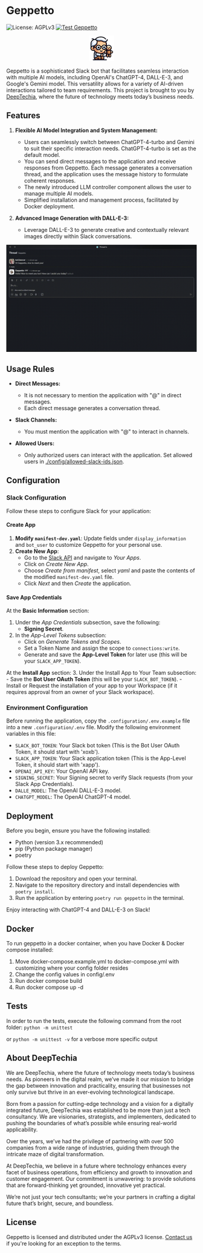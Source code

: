 # Geppetto

![License: AGPLv3](https://img.shields.io/badge/License-AGPL%20v3-blue.svg) 
[![Test Geppetto](https://github.com/Deeptechia/geppetto/actions/workflows/tests-python.yml/badge.svg?branch=main)](https://github.com/Deeptechia/geppetto/actions/workflows/tests-python.yml)

<p align="center">
  <img src="./assets/GeppettoMini.png" alt="Geppetto Logo"/>
</p>

Geppetto is a sophisticated Slack bot that facilitates seamless interaction with multiple AI models, including OpenAI's ChatGPT-4, DALL-E-3, and Google's Gemini model. This versatility allows for a variety of AI-driven interactions tailored to team requirements. This project is brought to you by [DeepTechia](https://deeptechia.io/), where the future of technology meets today’s business needs.

## Features

1. **Flexible AI Model Integration and System Management:**
   - Users can seamlessly switch between ChatGPT-4-turbo and Gemini to suit their specific interaction needs. ChatGPT-4-turbo is set as the default model.
   - You can send direct messages to the application and receive responses from Geppetto. Each message generates a conversation thread, and the application uses the message history to formulate coherent responses.
   - The newly introduced LLM controller component allows the user to manage multiple AI models.
   - Simplified installation and management process, facilitated by Docker deployment.

2. **Advanced Image Generation with DALL-E-3:**
   - Leverage DALL-E-3 to generate creative and contextually relevant images directly within Slack conversations.


![Geppetto](/assets/Geppetto.gif)

## Usage Rules

- **Direct Messages:**
   - It is not necessary to mention the application with "@" in direct messages.
   - Each direct message generates a conversation thread.

- **Slack Channels:**
   - You must mention the application with "@" to interact in channels.

- **Allowed Users:**
   - Only authorized users can interact with the application. Set allowed users in [./config/allowed-slack-ids.json](https://github.com/CoinFabrik/geppetto/blob/main/config/allowed-slack-ids.json).

## Configuration

### Slack Configuration

Follow these steps to configure Slack for your application:

#### Create App
1. **Modify `manifest-dev.yaml`**: Update fields under `display_information` and `bot_user` to customize Geppetto for your personal use.
2. **Create New App**:
    - Go to the [Slack API](https://api.slack.com) and navigate to *Your Apps*.
    - Click on *Create New App*.
    - Choose *Create from manifest*, select *yaml* and paste the contents of the modified `manifest-dev.yaml` file.
    - Click *Next* and then *Create* the application.

#### Save App Credentials

At the **Basic Information** section:
  1. Under the *App Credentials* subsection, save the following:
     - **Signing Secret**.
  2. In the *App-Level Tokens* subsection:
     - Click on *Generate Tokens and Scopes*.
     - Set a Token Name and assign the scope to `connections:write`.
     - Generate and save the **App-Level Token** for later use (this will be your `SLACK_APP_TOKEN`).

At the **Install App** section:
  3. Under the Install App to Your Team subsection:
     - Save the **Bot User OAuth Token** (this will be your `SLACK_BOT_TOKEN`).
     - Install or Request the installation of your app to your Workspace (if it requires approval from an owner of your Slack workspace).


### Environment Configuration

Before running the application, copy the `.configuration/.env.example` file into a new `.configuration/.env` file. Modify the following environment variables in this file:

- `SLACK_BOT_TOKEN`: Your Slack bot token (This is the Bot User OAuth Token, it should start with 'xoxb').
- `SLACK_APP_TOKEN`: Your Slack application token (This is the App-Level Token, it should start with 'xapp').
- `OPENAI_API_KEY`: Your OpenAI API key.
- `SIGNING_SECRET`: Your Signing secret to verify Slack requests (from your Slack App Credentials).
- `DALLE_MODEL`: The OpenAI DALL-E-3 model.
- `CHATGPT_MODEL`: The OpenAI ChatGPT-4 model.

## Deployment

Before you begin, ensure you have the following installed:
- Python (version 3.x recommended)
- pip (Python package manager)
- poetry

Follow these steps to deploy Geppetto:

1. Download the repository and open your terminal.
2. Navigate to the repository directory and install dependencies with `poetry install`.
3. Run the application by entering `poetry run geppetto` in the terminal.

Enjoy interacting with ChatGPT-4 and DALL-E-3 on Slack!

## Docker
To run geppetto in a docker container, when you have Docker & Docker compose installed:
1. Move docker-compose.example.yml to docker-compose.yml with customizing where your config folder resides
2. Change the config values in config/.env
3. Run docker compose build
4. Run docker compose up -d

## Tests

In order to run the tests, execute the following command from the root folder:
`python -m unittest`

or `python -m unittest -v` for a verbose more specific output

## About DeepTechia

We are DeepTechia, where the future of technology meets today’s business needs. As pioneers in the digital realm, we’ve made it our mission to bridge the gap between innovation and practicality, ensuring that businesses not only survive but thrive in an ever-evolving technological landscape.

Born from a passion for cutting-edge technology and a vision for a digitally integrated future, DeepTechia was established to be more than just a tech consultancy. We are visionaries, strategists, and implementers, dedicated to pushing the boundaries of what’s possible while ensuring real-world applicability.

Over the years, we’ve had the privilege of partnering with over 500 companies from a wide range of industries, guiding them through the intricate maze of digital transformation.

At DeepTechia, we believe in a future where technology enhances every facet of business operations, from efficiency and growth to innovation and customer engagement. Our commitment is unwavering: to provide solutions that are forward-thinking yet grounded, innovative yet practical.

We’re not just your tech consultants; we’re your partners in crafting a digital future that’s bright, secure, and boundless.

## License

Geppetto is licensed and distributed under the AGPLv3 license. [Contact us](https://deeptechia.io/contact/) if you're looking for an exception to the terms.
